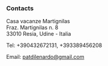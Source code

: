 ### Contacts

Casa vacanze Martignilas <br/>
Fraz. Martignilas n. 8 <br/>
33010 Resia, Udine - Italia

Tel: +390432672131, +393389456208

Email: [patdilenardo@gmail.com](mailto:patdilenardo@gmail.com "email contacts")
